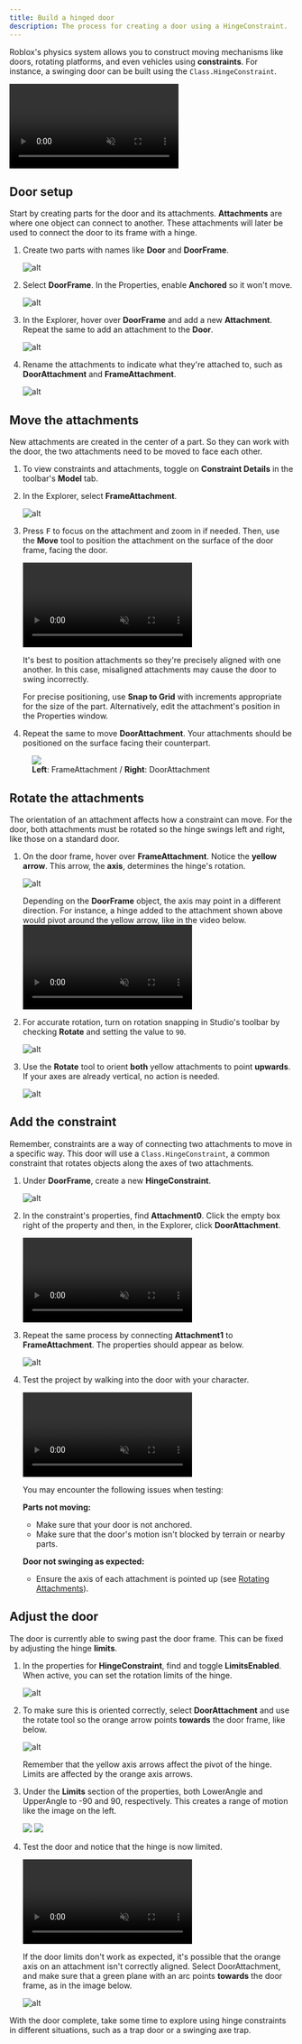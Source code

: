 ```yaml
---
title: Build a hinged door
description: The process for creating a door using a HingeConstraint.
---
```


Roblox's physics system allows you to construct moving mechanisms like doors, rotating platforms, and even vehicles using **constraints**. For instance, a swinging door can be built using the `Class.HingeConstraint`.

<video controls loop muted>
   <source src="../../../assets/tutorials/building-a-hinged-door/introToConstraints_finalExample.mp4" />
</video>

## Door setup

Start by creating parts for the door and its attachments. **Attachments** are where one object can connect to another. These attachments will later be used to connect the door to its frame with a hinge.

1. Create two parts with names like **Door** and **DoorFrame**.

   ![alt](../../../assets/tutorials/building-a-hinged-door/introToConstraints-showDoorCreated.jpg)

2. Select **DoorFrame**. In the Properties, enable **Anchored** so it won't move.

   ![alt](../../../assets/tutorials/building-a-hinged-door/introToConstraints_selectAnchored.png)

3. In the Explorer, hover over **DoorFrame** and add a new **Attachment**. Repeat the same to add an attachment to the **Door**.

   ![alt](../../../assets/tutorials/building-a-hinged-door/introToConstraints_attachmentsCreated.png)

4. Rename the attachments to indicate what they're attached to, such as **DoorAttachment** and **FrameAttachment**.

   ![alt](../../../assets/tutorials/building-a-hinged-door/introToConstraints_attachmentsRenamed.png)

## Move the attachments

New attachments are created in the center of a part. So they can work with the door, the two attachments need to be moved to face each other.

1. To view constraints and attachments, toggle on **Constraint Details** in the toolbar's **Model** tab.
2. In the Explorer, select **FrameAttachment**.

   ![alt](../../../assets/tutorials/building-a-hinged-door/introToConstraints_selectFrameAttachment.png)

3. Press <kbd>F</kbd> to focus on the attachment and zoom in if needed. Then, use the **Move** tool to position the attachment on the surface of the door frame, facing the door.

   <video controls loop muted>
      <source src="../../../assets/tutorials/building-a-hinged-door/introToConstraints_showMoveAttachment.mp4" />
   </video>

    <Alert severity="info">

   It's best to position attachments so they're precisely aligned with one another. In this case, misaligned attachments may cause the door to swing incorrectly.

   For precise positioning, use <b>Snap to Grid</b> with increments appropriate for the size of the part. Alternatively, edit the attachment's position in the Properties window.

    </Alert>

4. Repeat the same to move **DoorAttachment**. Your attachments should be positioned on the surface facing their counterpart.

<figure>
<img src="../../../assets/tutorials/building-a-hinged-door/introToConstraints_showAttachementsMoved.jpg" />
<figcaption><b>Left</b>: FrameAttachment / <b>Right</b>: DoorAttachment</figcaption>
</figure>

## Rotate the attachments

The orientation of an attachment affects how a constraint can move. For the door, both attachments must be rotated so the hinge swings left and right, like those on a standard door.

1. On the door frame, hover over **FrameAttachment**. Notice the **yellow arrow**. This arrow, the **axis**, determines the hinge's rotation.

   ![alt](../../../assets/tutorials/building-a-hinged-door/introToConstraints_showAttachmentAxis.jpg)

    <Alert severity="info">
    Depending on the <b>DoorFrame</b> object, the axis may point in a different direction. For instance, a hinge added to the attachment shown above would pivot around the yellow arrow, like in the video below.

   <video controls loop muted>
      <source src="../../../assets/tutorials/building-a-hinged-door/introToConstraints_doorSwingingWrong.mp4" />
   </video>
   </Alert>

2. For accurate rotation, turn on rotation snapping in Studio's toolbar by checking **Rotate** and setting the value to `90`.

   ![alt](../../../assets/tutorials/building-a-hinged-door/introToConstraints_snapRotate.png)

3. Use the **Rotate** tool to orient **both** yellow attachments to point **upwards**. If your axes are already vertical, no action is needed.

   ![alt](../../../assets/tutorials/building-a-hinged-door/introToConstraints_primaryAxis.jpg)

## Add the constraint

Remember, constraints are a way of connecting two attachments to move in a specific way. This door will use a `Class.HingeConstraint`, a common constraint that rotates objects along the axes of two attachments.

1. Under **DoorFrame**, create a new **HingeConstraint**.

   ![alt](../../../assets/tutorials/building-a-hinged-door/introToConstraints_showCreateHingeConstraint.png)

2. In the constraint's properties, find **Attachment0**. Click the empty box right of the property and then, in the Explorer, click **DoorAttachment**.

   <video controls muted>
      <source src="../../../assets/tutorials/building-a-hinged-door/introToConstraints_selectAttachment0.mp4" />
   </video>

3. Repeat the same process by connecting **Attachment1** to **FrameAttachment**. The properties should appear as below.

   ![alt](../../../assets/tutorials/building-a-hinged-door/introToConstraints_attachmentsConnected.png)

4. Test the project by walking into the door with your character.

   <video controls loop muted>
      <source src="../../../assets/tutorials/building-a-hinged-door/introToConstraints_finalDoor.mp4" />
   </video>

   <Alert severity="warning">

   You may encounter the following issues when testing:

   **Parts not moving:**

   - Make sure that your door is not anchored.
   - Make sure that the door's motion isn't blocked by terrain or nearby parts.

   **Door not swinging as expected:**

   - Ensure the axis of each attachment is pointed up (see [Rotating Attachments](#rotate-the-attachments)).

   </Alert>

## Adjust the door

The door is currently able to swing past the door frame. This can be fixed by adjusting the hinge **limits**.

1. In the properties for **HingeConstraint**, find and toggle **LimitsEnabled**. When active, you can set the rotation limits of the hinge.

   ![alt](../../../assets/tutorials/building-a-hinged-door/introToConstraints_limitsEnabled.png)

1. To make sure this is oriented correctly, select **DoorAttachment** and use the rotate tool so the orange arrow points **towards** the door frame, like below.

   ![alt](../../../assets/tutorials/building-a-hinged-door/introToConstraints_secondaryAxisArrow.png)

    <Alert severity="warning">

   Remember that the yellow axis arrows affect the pivot of the hinge. Limits are affected by the orange axis arrows.

    </Alert>

1. Under the **Limits** section of the properties, both LowerAngle and UpperAngle to -90 and 90, respectively. This creates a range of motion like the image on the left.

   <GridContainer numColumns="2">
     <img src="../../../assets/tutorials/building-a-hinged-door/introToConstraints_limitAnglesV2.jpg" />
     <img src="../../../assets/tutorials/building-a-hinged-door/introToConstraints_showLimitsSet.png" />
   </GridContainer>

1. Test the door and notice that the hinge is now limited.

   <video controls loop muted>
      <source src="../../../assets/tutorials/building-a-hinged-door/introToConstraints_finalDoor_WithLimits.mp4" />
   </video>

   <Alert severity="warning">

   If the door limits don't work as expected, it's possible that the orange axis on an attachment isn't correctly aligned. Select DoorAttachment, and make sure that a green plane with an arc points **towards** the door frame, as in the image below.

   ![alt](../../../assets/tutorials/building-a-hinged-door/introToConstraints_showAxisArc.jpg)

   </Alert>

With the door complete, take some time to explore using hinge constraints in different situations, such as a trap door or a swinging axe trap.
